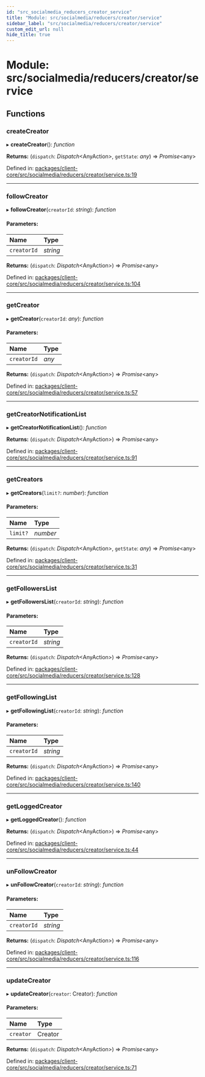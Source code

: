 ```yaml
---
id: "src_socialmedia_reducers_creator_service"
title: "Module: src/socialmedia/reducers/creator/service"
sidebar_label: "src/socialmedia/reducers/creator/service"
custom_edit_url: null
hide_title: true
---
```


# Module: src/socialmedia/reducers/creator/service

## Functions

### createCreator

▸ **createCreator**(): *function*

**Returns:** (`dispatch`: *Dispatch*<AnyAction\>, `getState`: *any*) => *Promise*<any\>

Defined in: [packages/client-core/src/socialmedia/reducers/creator/service.ts:19](https://github.com/xr3ngine/xr3ngine/blob/a16a45d7e/packages/client-core/src/socialmedia/reducers/creator/service.ts#L19)

___

### followCreator

▸ **followCreator**(`creatorId`: *string*): *function*

#### Parameters:

Name | Type |
:------ | :------ |
`creatorId` | *string* |

**Returns:** (`dispatch`: *Dispatch*<AnyAction\>) => *Promise*<any\>

Defined in: [packages/client-core/src/socialmedia/reducers/creator/service.ts:104](https://github.com/xr3ngine/xr3ngine/blob/a16a45d7e/packages/client-core/src/socialmedia/reducers/creator/service.ts#L104)

___

### getCreator

▸ **getCreator**(`creatorId`: *any*): *function*

#### Parameters:

Name | Type |
:------ | :------ |
`creatorId` | *any* |

**Returns:** (`dispatch`: *Dispatch*<AnyAction\>) => *Promise*<any\>

Defined in: [packages/client-core/src/socialmedia/reducers/creator/service.ts:57](https://github.com/xr3ngine/xr3ngine/blob/a16a45d7e/packages/client-core/src/socialmedia/reducers/creator/service.ts#L57)

___

### getCreatorNotificationList

▸ **getCreatorNotificationList**(): *function*

**Returns:** (`dispatch`: *Dispatch*<AnyAction\>) => *Promise*<any\>

Defined in: [packages/client-core/src/socialmedia/reducers/creator/service.ts:91](https://github.com/xr3ngine/xr3ngine/blob/a16a45d7e/packages/client-core/src/socialmedia/reducers/creator/service.ts#L91)

___

### getCreators

▸ **getCreators**(`limit?`: *number*): *function*

#### Parameters:

Name | Type |
:------ | :------ |
`limit?` | *number* |

**Returns:** (`dispatch`: *Dispatch*<AnyAction\>, `getState`: *any*) => *Promise*<any\>

Defined in: [packages/client-core/src/socialmedia/reducers/creator/service.ts:31](https://github.com/xr3ngine/xr3ngine/blob/a16a45d7e/packages/client-core/src/socialmedia/reducers/creator/service.ts#L31)

___

### getFollowersList

▸ **getFollowersList**(`creatorId`: *string*): *function*

#### Parameters:

Name | Type |
:------ | :------ |
`creatorId` | *string* |

**Returns:** (`dispatch`: *Dispatch*<AnyAction\>) => *Promise*<any\>

Defined in: [packages/client-core/src/socialmedia/reducers/creator/service.ts:128](https://github.com/xr3ngine/xr3ngine/blob/a16a45d7e/packages/client-core/src/socialmedia/reducers/creator/service.ts#L128)

___

### getFollowingList

▸ **getFollowingList**(`creatorId`: *string*): *function*

#### Parameters:

Name | Type |
:------ | :------ |
`creatorId` | *string* |

**Returns:** (`dispatch`: *Dispatch*<AnyAction\>) => *Promise*<any\>

Defined in: [packages/client-core/src/socialmedia/reducers/creator/service.ts:140](https://github.com/xr3ngine/xr3ngine/blob/a16a45d7e/packages/client-core/src/socialmedia/reducers/creator/service.ts#L140)

___

### getLoggedCreator

▸ **getLoggedCreator**(): *function*

**Returns:** (`dispatch`: *Dispatch*<AnyAction\>) => *Promise*<any\>

Defined in: [packages/client-core/src/socialmedia/reducers/creator/service.ts:44](https://github.com/xr3ngine/xr3ngine/blob/a16a45d7e/packages/client-core/src/socialmedia/reducers/creator/service.ts#L44)

___

### unFollowCreator

▸ **unFollowCreator**(`creatorId`: *string*): *function*

#### Parameters:

Name | Type |
:------ | :------ |
`creatorId` | *string* |

**Returns:** (`dispatch`: *Dispatch*<AnyAction\>) => *Promise*<any\>

Defined in: [packages/client-core/src/socialmedia/reducers/creator/service.ts:116](https://github.com/xr3ngine/xr3ngine/blob/a16a45d7e/packages/client-core/src/socialmedia/reducers/creator/service.ts#L116)

___

### updateCreator

▸ **updateCreator**(`creator`: Creator): *function*

#### Parameters:

Name | Type |
:------ | :------ |
`creator` | Creator |

**Returns:** (`dispatch`: *Dispatch*<AnyAction\>) => *Promise*<any\>

Defined in: [packages/client-core/src/socialmedia/reducers/creator/service.ts:71](https://github.com/xr3ngine/xr3ngine/blob/a16a45d7e/packages/client-core/src/socialmedia/reducers/creator/service.ts#L71)
